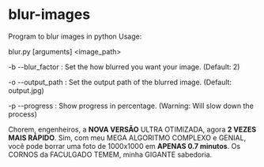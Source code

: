 # blur-images
Program to blur images in python
Usage:

blur.py [arguments] <image_path>

-b --blur_factor : Set the how blurred you want your image. (Default: 2)

-o --output_path : Set the output path of the blurred image. (Default: output.jpg)

-p --progress    : Show progress in percentage. (Warning: Will slow down the process)

Chorem, engenheiros, a **NOVA VERSÃO** ULTRA OTIMIZADA, agora **2 VEZES MAIS RÁPIDO**. Sim, com meu MEGA ALGORITMO COMPLEXO e GENIAL, você pode borrar uma foto de 1000x1000 em **APENAS 0.7 minutos**. Os CORNOS da FACULGADO TEMEM, minha GIGANTE sabedoria.
